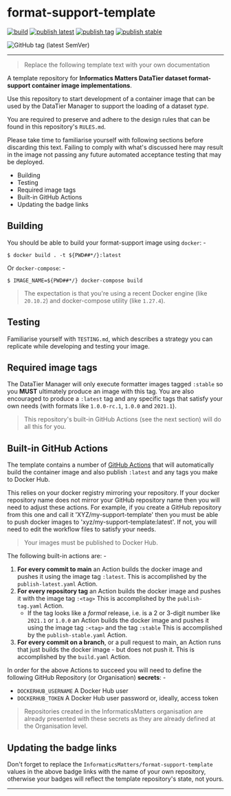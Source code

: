 # format-support-template

[![build](https://github.com/InformaticsMatters/format-support-template/actions/workflows/build.yaml/badge.svg)](https://github.com/InformaticsMatters/format-support-template/actions/workflows/build.yaml)
[![publish latest](https://github.com/InformaticsMatters/format-support-template/actions/workflows/publish-latest.yaml/badge.svg)](https://github.com/InformaticsMatters/format-support-template/actions/workflows/publish-latest.yaml)
[![publish tag](https://github.com/InformaticsMatters/format-support-template/actions/workflows/publish-tag.yaml/badge.svg)](https://github.com/InformaticsMatters/format-support-template/actions/workflows/publish-tag.yaml)
[![publish stable](https://github.com/InformaticsMatters/format-support-template/actions/workflows/publish-stable.yaml/badge.svg)](https://github.com/InformaticsMatters/format-support-template/actions/workflows/publish-stable.yaml)

![GitHub tag (latest SemVer)](https://img.shields.io/github/v/tag/informaticsmatters/format-support-template)

---

>   Replace the following template text with your own documentation

A template repository for **Informatics Matters DataTier dataset
format-support container image implementations**.

Use this repository to start development of a container image that can be
used by the DataTier Manager to support the loading of a dataset _type_.

You are required to preserve and adhere to the design rules
that can be found in this repository's `RULES.md`. 

Please take time to familiarise yourself with following sections before
discarding this text. Failing to comply with what's discussed here
may result in the image not passing any future automated acceptance testing
that may be deployed.

-   Building
-   Testing
-   Required image tags
-   Built-in GitHub Actions
-   Updating the badge links

## Building
You should be able to build your format-support image using `docker`: -

    $ docker build . -t ${PWD##*/}:latest

Or `docker-compose`: -

    $ IMAGE_NAME=${PWD##*/} docker-compose build

>   The expectation is that you're using a recent Docker engine
    (like `20.10.2`) and docker-compose utility (like `1.27.4`).

## Testing
Familiarise yourself with `TESTING.md`, which describes
a strategy you can replicate while developing and testing your image.

## Required image tags
The DataTier Manager will only execute formatter images tagged `:stable`
so you **MUST** ultimately produce an image with this tag. You are also
encouraged to produce a `:latest` tag and any specific tags that satisfy your
own needs (with formats like `1.0.0-rc.1`, `1.0.0` and `2021.1`).

>   This repository's built-in GitHub Actions (see the next section)
    will do all this for you.

## Built-in GitHub Actions
The template contains a number of [GitHub Actions] that will automatically
build the container image and also publish `:latest` and any tags you make to
Docker Hub.

This relies on your docker registry mirroring your repository. If your docker
repository name does not mirror your GitHub repository name then you will need
to adjust these actions. For example, if you create a GitHub repository
from this one and call it 'XYZ/my-support-template' then you must be able to
push docker images to 'xyz/my-support-template:latest'. If not, you will need
to edit the workflow files to satisfy your needs.

>   Your images must be published to Docker Hub.

The following built-in actions are: -

1.  **For every commit to main** an Action builds the docker image and
    pushes it using the image tag `:latest`.
    This is accomplished by the `publish-latest.yaml` Action.
2.  **For every repository tag** an Action builds the docker image and
    pushes it with the image tag `:<tag>`
    This is accomplished by the `publish-tag.yaml` Action.
    -   If the tag looks like a _formal_ release, i.e. is a 2 or 3-digit number
        like `2021.1` or `1.0.0` an Action builds the docker image and
        pushes it using the image tag `:<tag>` and the tag `:stable`
        This is accomplished by the `publish-stable.yaml` Action.
3.  **For every commit on a branch**, or a pull request to main, an Action
    runs that just builds the docker image - but does not push it.
    This is accomplished by the `build.yaml` Action.

In order for the above Actions to succeed you will need to define the following
GitHub Repository (or Organisation) **secrets**: -

-   `DOCKERHUB_USERNAME` A Docker Hub user
-   `DOCKERHUB_TOKEN` A Docker Hub user password or, ideally, access token

>   Repositories created in the InformaticsMatters organisation
    are already presented with these secrets as they are already
    defined at the Organisation level.

## Updating the badge links
Don't forget to replace the `InformaticsMatters/format-support-template`
values in the above badge links with the name of your own repository, otherwise
your badges will reflect the template repository's state, not yours.

---

[github actions]: https://github.com/features/actions
